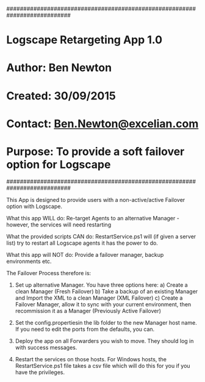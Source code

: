###########################################################################
# Logscape Retargeting App 1.0
# Author: Ben Newton
# Created: 30/09/2015
# Contact: Ben.Newton@excelian.com
# Purpose: To provide a soft failover option for Logscape 
###########################################################################

This App is designed to provide users with a non-active/active Failover option with Logscape. 

What this app WILL do: Re-target Agents to an alternative Manager - however, the services will need restarting

What the provided scripts CAN do: RestartService.ps1 will (if given a server list) try to restart all Logscape agents it has the power to do.

What this app will NOT do: Provide a failover manager, backup environments etc. 

The Failover Process therefore is:

1. Set up alternative Manager. You have three options here:
 a) Create a clean Manager (Fresh Failover)
 b) Take a backup of an existing Manager and Import the XML to a clean Manager (XML Failover)
 c) Create a Failover Manager, allow it to sync with your current environment, then recommission it as a Manager (Previously Active Failover)

2. Set the config.propertiesin the lib folder to the new Manager host name. If you need to edit the ports from the defaults, you can.

3. Deploy the app on all Forwarders you wish to move. They should log in with success messages.

4. Restart the services on those hosts. For Windows hosts, the RestartService.ps1 file takes a csv file which will do this for you if you have the privileges. 
